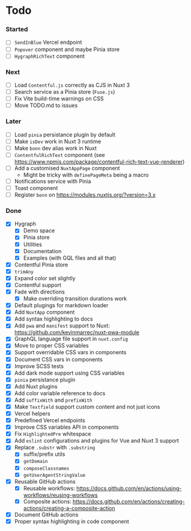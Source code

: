 # Todo

### Started

- [ ] `SendInBlue` Vercel endpoint
- [ ] `Popover` component and maybe Pinia store
- [ ] `HygraphRichText` component

### Next

- [ ] Load `Contentful.js` correctly as CJS in Nuxt 3
- [ ] Search service as a Pinia store (`Fuse.js`)
- [ ] Fix Vite build-time warnings on CSS
- [ ] Move TODO.md to issues

### Later

- [ ] Load `pinia` persistance plugin by default
- [ ] Make `isDev` work in Nuxt 3 runtime
- [ ] Make `bonn` dev alias work in Nuxt
- [ ] `ContentfulRichText` component (see https://www.npmjs.com/package/contentful-rich-text-vue-renderer)
- [ ] Add a customised `NuxtAppPage` component
  - Might be tricky with `definePageMeta` being a macro
- [ ] Notifications service with Pinia
- [ ] Toast component
- [ ] Register `bonn` on https://modules.nuxtjs.org/?version=3.x

### Done

- [x] Hygraph
  - [x] Demo space
  - [x] Pinia store
  - [x] Utilities
  - [x] Documentation
  - [x] Examples (with GQL files and all that)
- [x] Contentful Pinia store
- [x] `trimAny`
- [x] Expand color set slightly
- [x] Contentful support
- [x] Fade with directions
  - [x] Make overriding transition durations work
- [x] Default plugings for markdown loader
- [x] Add `NuxtApp` component
- [x] Add syntax highlighting to docs
- [x] Add `pwa` and `manifest` support to Nuxt: https://github.com/kevinmarrec/nuxt-pwa-module
- [x] GraphQL language file support in `nuxt.config`
- [x] Move to proper CSS variables
- [x] Support overridable CSS vars in components
- [x] Document CSS vars in components
- [x] Improve SCSS tests
- [x] Add dark mode support using CSS variables
- [x] `pinia` persistance plugin
- [x] Add Nuxt plugins
- [x] Add color variable reference to docs
- [x] Add `suffixWith` and `prefixWith`
- [x] Make `Textfield` support custom content and not just icons
- [x] Vercel helpers
- [x] Predefined Vercel endpoints
- [x] Improve CSS variables API in components
- [x] Fix `HighlightedPre` whitespace
- [x] Add `eslint` configurations and plugins for Vue and Nuxt 3 support
- [x] Replace `.substr` with `.substring`
  - [x] suffix/prefix utils
  - [x] `getDomain`
  - [x] `composeClassnames`
  - [x] `getUserAgentStringValue`
- [x] Reusable GitHub actions
  - [x] Reusable workflows: https://docs.github.com/en/actions/using-workflows/reusing-workflows
  - [x] Composite actions: https://docs.github.com/en/actions/creating-actions/creating-a-composite-action
- [x] Document GitHub actions
- [x] Proper syntax highlighting in code component
